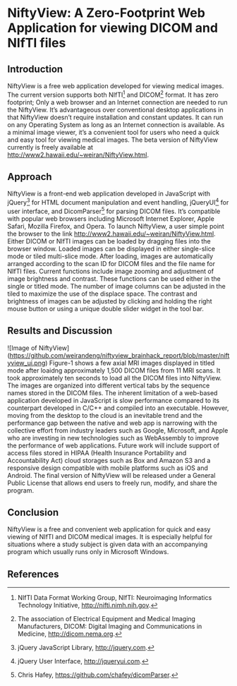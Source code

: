 # NiftyView: A Zero-Footprint Web Application for viewing DICOM and NIfTI files

## Introduction
NiftyView is a free web application developed for viewing medical images. The current version supports both NIfTI[^1] and DICOM[^2] format. It has zero footprint; Only a web browser and an Internet connection are needed to run the NiftyView. It’s advantageous over conventional desktop applications in that NiftyView doesn’t require installation and constant updates. It can run on any Operating System as long as an Internet connection is available. As a minimal image viewer, it’s a convenient tool for users who need a quick and easy tool for viewing medical images. The beta version of NiftyView currently is freely available at http://www2.hawaii.edu/~weiran/NiftyView.html.  

## Approach
NiftyView is a front-end web application developed in JavaScript with jQuery[^3] for HTML document manipulation and event handling, jQueryUI[^4] for user interface, and DicomParser[^5] for parsing DICOM files. It’s compatible with popular web browsers including Microsoft Internet Explorer, Apple Safari, Mozilla Firefox, and Opera. To launch NiftyView, a user simple point the browser to the link http://www2.hawaii.edu/~weiran/NiftyView.html. Either DICOM or NIfTI images can be loaded by dragging files into the browser window. Loaded images can be displayed in either single-slice mode or tiled multi-slice mode. After loading, images are automatically arranged according to the scan ID for DICOM files and the file name for NIfTI files. Current functions include image zooming and adjustment of image brightness and contrast. These functions can be used either in the single or titled mode. The number of image columns can be adjusted in the tiled to maximize the use of the displace space. The contrast and brightness of images can be adjusted by clicking and holding the right mouse button or using a unique double slider widget in the tool bar. 

## Results and Discussion
![Image of NiftyView]
(https://github.com/weirandeng/niftyview_brainhack_report/blob/master/niftyview_ui.png)
Figure-1 shows a few axial MRI images displayed in titled mode after loaidng approximately 1,500 DICOM files from 11 MRI scans. It took approximately ten seconds to load all the DICOM files into NiftyView. The images are organized into different vertical tabs by the sequence names stored in the DICOM files. 
The inherent limitation of a web-based application developed in JavaScript is slow performance compared to its counterpart developed in C/C++ and compiled into an executable. However, moving from the desktop to the cloud is an inevitable trend and the performance gap between the native and web app is narrowing with the collective effort from industry leaders such as Google, Microsoft, and Apple who are investing in new technologies such as WebAssembly to improve the performance of web applications. Future work will include support of access files stored in HIPAA (Health Insurance Portability and Accountability Act) cloud storages such as Box and Amazon S3 and a responsive design compatible with mobile platforms such as iOS and Android. The final version of NiftyView will be released under a General Public License that allows end users to freely run, modify, and share the program.

## Conclusion
NiftyView is a free and convenient web application for quick and easy viewing of NIfTI and DICOM medical images. It is especially helpful for situations where a study subject is given data with an accompanying program which usually runs only in Microsoft Windows.

## References
[^1]: NIfTI Data Format Working Group, NIfTI: Neuroimaging Informatics Technology Initiative, http://nifti.nimh.nih.gov. 
[^2]: The association of Electrical Equipment and Medical Imaging Manufacturers, DICOM: Digital Imaging and Communications in Medicine, http://dicom.nema.org. 
[^3]: jQuery JavaScript Library, http://jquery.com. 
[^4]: jQuery User Interface, http://jqueryui.com.
[^5]: Chris Hafey, https://github.com/chafey/dicomParser. 


